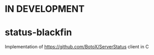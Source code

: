 # IN DEVELOPMENT
# status-blackfin

Implementation of https://github.com/BotoX/ServerStatus client in C
